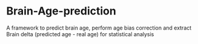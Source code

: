# Brain-Age-prediction
A framework to predict brain age, perform age bias correction and extract Brain delta (predicted age - real age) for statistical analysis
